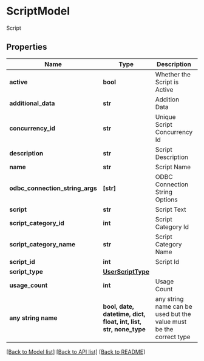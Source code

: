 # ScriptModel

Script

## Properties
Name | Type | Description | Notes
------------ | ------------- | ------------- | -------------
**active** | **bool** | Whether the Script is Active | [optional] 
**additional_data** | **str** | Addition Data | [optional] 
**concurrency_id** | **str** | Unique Script Concurrency Id | [optional] 
**description** | **str** | Script Description | [optional] 
**name** | **str** | Script Name | [optional] 
**odbc_connection_string_args** | **[str]** | ODBC Connection String Options | [optional] 
**script** | **str** | Script Text | [optional] 
**script_category_id** | **int** | Script Category Id | [optional] 
**script_category_name** | **str** | Script Category Name | [optional] 
**script_id** | **int** | Script Id | [optional] 
**script_type** | [**UserScriptType**](UserScriptType.md) |  | [optional] 
**usage_count** | **int** | Usage Count | [optional] 
**any string name** | **bool, date, datetime, dict, float, int, list, str, none_type** | any string name can be used but the value must be the correct type | [optional]

[[Back to Model list]](../README.md#documentation-for-models) [[Back to API list]](../README.md#documentation-for-api-endpoints) [[Back to README]](../README.md)


